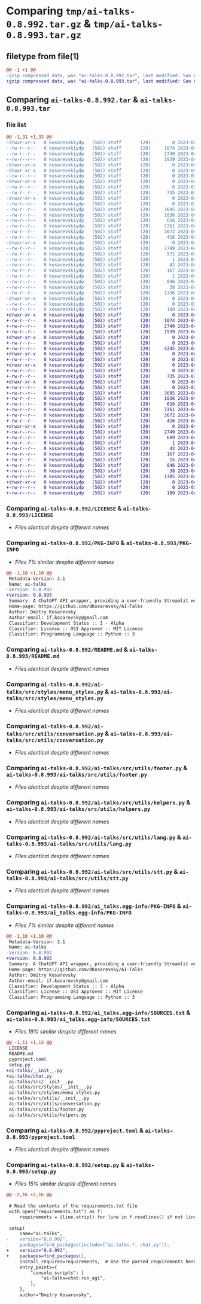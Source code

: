 # Comparing `tmp/ai-talks-0.8.992.tar.gz` & `tmp/ai-talks-0.8.993.tar.gz`

## filetype from file(1)

```diff
@@ -1 +1 @@
-gzip compressed data, was "ai-talks-0.8.992.tar", last modified: Sun Apr 16 00:37:27 2023, max compression
+gzip compressed data, was "ai-talks-0.8.993.tar", last modified: Sun Apr 16 00:41:08 2023, max compression
```

## Comparing `ai-talks-0.8.992.tar` & `ai-talks-0.8.993.tar`

### file list

```diff
@@ -1,31 +1,33 @@
-drwxr-xr-x   0 kosarevskiydp   (502) staff       (20)        0 2023-04-16 00:37:27.618276 ai-talks-0.8.992/
--rw-r--r--   0 kosarevskiydp   (502) staff       (20)     1074 2023-04-09 09:49:53.000000 ai-talks-0.8.992/LICENSE
--rw-r--r--   0 kosarevskiydp   (502) staff       (20)     2749 2023-04-16 00:37:27.617367 ai-talks-0.8.992/PKG-INFO
--rw-r--r--   0 kosarevskiydp   (502) staff       (20)     1939 2023-04-16 00:26:02.000000 ai-talks-0.8.992/README.md
-drwxr-xr-x   0 kosarevskiydp   (502) staff       (20)        0 2023-04-16 00:37:27.591808 ai-talks-0.8.992/ai-talks/
-drwxr-xr-x   0 kosarevskiydp   (502) staff       (20)        0 2023-04-16 00:37:27.596607 ai-talks-0.8.992/ai-talks/src/
--rw-r--r--   0 kosarevskiydp   (502) staff       (20)        0 2023-03-22 15:12:34.000000 ai-talks-0.8.992/ai-talks/src/__init__.py
-drwxr-xr-x   0 kosarevskiydp   (502) staff       (20)        0 2023-04-16 00:37:27.597942 ai-talks-0.8.992/ai-talks/src/styles/
--rw-r--r--   0 kosarevskiydp   (502) staff       (20)        0 2023-03-22 15:12:34.000000 ai-talks-0.8.992/ai-talks/src/styles/__init__.py
--rw-r--r--   0 kosarevskiydp   (502) staff       (20)      735 2023-03-23 21:57:52.000000 ai-talks-0.8.992/ai-talks/src/styles/menu_styles.py
-drwxr-xr-x   0 kosarevskiydp   (502) staff       (20)        0 2023-04-16 00:37:27.605544 ai-talks-0.8.992/ai-talks/src/utils/
--rw-r--r--   0 kosarevskiydp   (502) staff       (20)        0 2023-03-22 15:12:34.000000 ai-talks-0.8.992/ai-talks/src/utils/__init__.py
--rw-r--r--   0 kosarevskiydp   (502) staff       (20)     3695 2023-04-15 19:59:55.000000 ai-talks-0.8.992/ai-talks/src/utils/conversation.py
--rw-r--r--   0 kosarevskiydp   (502) staff       (20)     1836 2023-04-16 00:24:55.000000 ai-talks-0.8.992/ai-talks/src/utils/footer.py
--rw-r--r--   0 kosarevskiydp   (502) staff       (20)      616 2023-04-09 19:46:48.000000 ai-talks-0.8.992/ai-talks/src/utils/helpers.py
--rw-r--r--   0 kosarevskiydp   (502) staff       (20)     7261 2023-04-15 22:07:51.000000 ai-talks-0.8.992/ai-talks/src/utils/lang.py
--rw-r--r--   0 kosarevskiydp   (502) staff       (20)     3672 2023-04-16 00:01:03.000000 ai-talks-0.8.992/ai-talks/src/utils/stt.py
--rw-r--r--   0 kosarevskiydp   (502) staff       (20)      416 2023-04-15 19:59:55.000000 ai-talks-0.8.992/ai-talks/src/utils/tts.py
-drwxr-xr-x   0 kosarevskiydp   (502) staff       (20)        0 2023-04-16 00:37:27.612384 ai-talks-0.8.992/ai_talks.egg-info/
--rw-r--r--   0 kosarevskiydp   (502) staff       (20)     2749 2023-04-16 00:37:27.000000 ai-talks-0.8.992/ai_talks.egg-info/PKG-INFO
--rw-r--r--   0 kosarevskiydp   (502) staff       (20)      571 2023-04-16 00:37:27.000000 ai-talks-0.8.992/ai_talks.egg-info/SOURCES.txt
--rw-r--r--   0 kosarevskiydp   (502) staff       (20)        1 2023-04-16 00:37:27.000000 ai-talks-0.8.992/ai_talks.egg-info/dependency_links.txt
--rw-r--r--   0 kosarevskiydp   (502) staff       (20)       42 2023-04-16 00:37:27.000000 ai-talks-0.8.992/ai_talks.egg-info/entry_points.txt
--rw-r--r--   0 kosarevskiydp   (502) staff       (20)      167 2023-04-16 00:37:27.000000 ai-talks-0.8.992/ai_talks.egg-info/requires.txt
--rw-r--r--   0 kosarevskiydp   (502) staff       (20)        1 2023-04-16 00:37:27.000000 ai-talks-0.8.992/ai_talks.egg-info/top_level.txt
--rw-r--r--   0 kosarevskiydp   (502) staff       (20)      846 2023-04-09 19:26:49.000000 ai-talks-0.8.992/pyproject.toml
--rw-r--r--   0 kosarevskiydp   (502) staff       (20)       38 2023-04-16 00:37:27.618447 ai-talks-0.8.992/setup.cfg
--rw-r--r--   0 kosarevskiydp   (502) staff       (20)     1336 2023-04-16 00:37:21.000000 ai-talks-0.8.992/setup.py
-drwxr-xr-x   0 kosarevskiydp   (502) staff       (20)        0 2023-04-16 00:37:27.614526 ai-talks-0.8.992/tests/
--rw-r--r--   0 kosarevskiydp   (502) staff       (20)        0 2023-03-22 15:12:34.000000 ai-talks-0.8.992/tests/__init__.py
--rw-r--r--   0 kosarevskiydp   (502) staff       (20)      180 2023-04-09 19:59:55.000000 ai-talks-0.8.992/tests/test_helpers.py
+drwxr-xr-x   0 kosarevskiydp   (502) staff       (20)        0 2023-04-16 00:41:08.447320 ai-talks-0.8.993/
+-rw-r--r--   0 kosarevskiydp   (502) staff       (20)     1074 2023-04-09 09:49:53.000000 ai-talks-0.8.993/LICENSE
+-rw-r--r--   0 kosarevskiydp   (502) staff       (20)     2749 2023-04-16 00:41:08.446688 ai-talks-0.8.993/PKG-INFO
+-rw-r--r--   0 kosarevskiydp   (502) staff       (20)     1939 2023-04-16 00:26:02.000000 ai-talks-0.8.993/README.md
+drwxr-xr-x   0 kosarevskiydp   (502) staff       (20)        0 2023-04-16 00:41:08.427938 ai-talks-0.8.993/ai-talks/
+-rw-r--r--   0 kosarevskiydp   (502) staff       (20)        0 2023-04-16 00:11:52.000000 ai-talks-0.8.993/ai-talks/__init__.py
+-rw-r--r--   0 kosarevskiydp   (502) staff       (20)     4245 2023-04-15 23:59:36.000000 ai-talks-0.8.993/ai-talks/chat.py
+drwxr-xr-x   0 kosarevskiydp   (502) staff       (20)        0 2023-04-16 00:41:08.429295 ai-talks-0.8.993/ai-talks/src/
+-rw-r--r--   0 kosarevskiydp   (502) staff       (20)        0 2023-03-22 15:12:34.000000 ai-talks-0.8.993/ai-talks/src/__init__.py
+drwxr-xr-x   0 kosarevskiydp   (502) staff       (20)        0 2023-04-16 00:41:08.430426 ai-talks-0.8.993/ai-talks/src/styles/
+-rw-r--r--   0 kosarevskiydp   (502) staff       (20)        0 2023-03-22 15:12:34.000000 ai-talks-0.8.993/ai-talks/src/styles/__init__.py
+-rw-r--r--   0 kosarevskiydp   (502) staff       (20)      735 2023-03-23 21:57:52.000000 ai-talks-0.8.993/ai-talks/src/styles/menu_styles.py
+drwxr-xr-x   0 kosarevskiydp   (502) staff       (20)        0 2023-04-16 00:41:08.436620 ai-talks-0.8.993/ai-talks/src/utils/
+-rw-r--r--   0 kosarevskiydp   (502) staff       (20)        0 2023-03-22 15:12:34.000000 ai-talks-0.8.993/ai-talks/src/utils/__init__.py
+-rw-r--r--   0 kosarevskiydp   (502) staff       (20)     3695 2023-04-15 19:59:55.000000 ai-talks-0.8.993/ai-talks/src/utils/conversation.py
+-rw-r--r--   0 kosarevskiydp   (502) staff       (20)     1836 2023-04-16 00:24:55.000000 ai-talks-0.8.993/ai-talks/src/utils/footer.py
+-rw-r--r--   0 kosarevskiydp   (502) staff       (20)      616 2023-04-09 19:46:48.000000 ai-talks-0.8.993/ai-talks/src/utils/helpers.py
+-rw-r--r--   0 kosarevskiydp   (502) staff       (20)     7261 2023-04-15 22:07:51.000000 ai-talks-0.8.993/ai-talks/src/utils/lang.py
+-rw-r--r--   0 kosarevskiydp   (502) staff       (20)     3672 2023-04-16 00:01:03.000000 ai-talks-0.8.993/ai-talks/src/utils/stt.py
+-rw-r--r--   0 kosarevskiydp   (502) staff       (20)      416 2023-04-15 19:59:55.000000 ai-talks-0.8.993/ai-talks/src/utils/tts.py
+drwxr-xr-x   0 kosarevskiydp   (502) staff       (20)        0 2023-04-16 00:41:08.444173 ai-talks-0.8.993/ai_talks.egg-info/
+-rw-r--r--   0 kosarevskiydp   (502) staff       (20)     2749 2023-04-16 00:41:08.000000 ai-talks-0.8.993/ai_talks.egg-info/PKG-INFO
+-rw-r--r--   0 kosarevskiydp   (502) staff       (20)      609 2023-04-16 00:41:08.000000 ai-talks-0.8.993/ai_talks.egg-info/SOURCES.txt
+-rw-r--r--   0 kosarevskiydp   (502) staff       (20)        1 2023-04-16 00:41:08.000000 ai-talks-0.8.993/ai_talks.egg-info/dependency_links.txt
+-rw-r--r--   0 kosarevskiydp   (502) staff       (20)       42 2023-04-16 00:41:08.000000 ai-talks-0.8.993/ai_talks.egg-info/entry_points.txt
+-rw-r--r--   0 kosarevskiydp   (502) staff       (20)      167 2023-04-16 00:41:08.000000 ai-talks-0.8.993/ai_talks.egg-info/requires.txt
+-rw-r--r--   0 kosarevskiydp   (502) staff       (20)       15 2023-04-16 00:41:08.000000 ai-talks-0.8.993/ai_talks.egg-info/top_level.txt
+-rw-r--r--   0 kosarevskiydp   (502) staff       (20)      846 2023-04-09 19:26:49.000000 ai-talks-0.8.993/pyproject.toml
+-rw-r--r--   0 kosarevskiydp   (502) staff       (20)       38 2023-04-16 00:41:08.447614 ai-talks-0.8.993/setup.cfg
+-rw-r--r--   0 kosarevskiydp   (502) staff       (20)     1305 2023-04-16 00:40:52.000000 ai-talks-0.8.993/setup.py
+drwxr-xr-x   0 kosarevskiydp   (502) staff       (20)        0 2023-04-16 00:41:08.445685 ai-talks-0.8.993/tests/
+-rw-r--r--   0 kosarevskiydp   (502) staff       (20)        0 2023-03-22 15:12:34.000000 ai-talks-0.8.993/tests/__init__.py
+-rw-r--r--   0 kosarevskiydp   (502) staff       (20)      180 2023-04-09 19:59:55.000000 ai-talks-0.8.993/tests/test_helpers.py
```

### Comparing `ai-talks-0.8.992/LICENSE` & `ai-talks-0.8.993/LICENSE`

 * *Files identical despite different names*

### Comparing `ai-talks-0.8.992/PKG-INFO` & `ai-talks-0.8.993/PKG-INFO`

 * *Files 7% similar despite different names*

```diff
@@ -1,10 +1,10 @@
 Metadata-Version: 2.1
 Name: ai-talks
-Version: 0.8.992
+Version: 0.8.993
 Summary: A ChatGPT API wrapper, providing a user-friendly Streamlit web interface
 Home-page: https://github.com/dKosarevsky/AI-Talks
 Author: Dmitry Kosarevsky
 Author-email: if.kosarevsky@gmail.com
 Classifier: Development Status :: 3 - Alpha
 Classifier: License :: OSI Approved :: MIT License
 Classifier: Programming Language :: Python :: 3
```

### Comparing `ai-talks-0.8.992/README.md` & `ai-talks-0.8.993/README.md`

 * *Files identical despite different names*

### Comparing `ai-talks-0.8.992/ai-talks/src/styles/menu_styles.py` & `ai-talks-0.8.993/ai-talks/src/styles/menu_styles.py`

 * *Files identical despite different names*

### Comparing `ai-talks-0.8.992/ai-talks/src/utils/conversation.py` & `ai-talks-0.8.993/ai-talks/src/utils/conversation.py`

 * *Files identical despite different names*

### Comparing `ai-talks-0.8.992/ai-talks/src/utils/footer.py` & `ai-talks-0.8.993/ai-talks/src/utils/footer.py`

 * *Files identical despite different names*

### Comparing `ai-talks-0.8.992/ai-talks/src/utils/helpers.py` & `ai-talks-0.8.993/ai-talks/src/utils/helpers.py`

 * *Files identical despite different names*

### Comparing `ai-talks-0.8.992/ai-talks/src/utils/lang.py` & `ai-talks-0.8.993/ai-talks/src/utils/lang.py`

 * *Files identical despite different names*

### Comparing `ai-talks-0.8.992/ai-talks/src/utils/stt.py` & `ai-talks-0.8.993/ai-talks/src/utils/stt.py`

 * *Files identical despite different names*

### Comparing `ai-talks-0.8.992/ai_talks.egg-info/PKG-INFO` & `ai-talks-0.8.993/ai_talks.egg-info/PKG-INFO`

 * *Files 7% similar despite different names*

```diff
@@ -1,10 +1,10 @@
 Metadata-Version: 2.1
 Name: ai-talks
-Version: 0.8.992
+Version: 0.8.993
 Summary: A ChatGPT API wrapper, providing a user-friendly Streamlit web interface
 Home-page: https://github.com/dKosarevsky/AI-Talks
 Author: Dmitry Kosarevsky
 Author-email: if.kosarevsky@gmail.com
 Classifier: Development Status :: 3 - Alpha
 Classifier: License :: OSI Approved :: MIT License
 Classifier: Programming Language :: Python :: 3
```

### Comparing `ai-talks-0.8.992/ai_talks.egg-info/SOURCES.txt` & `ai-talks-0.8.993/ai_talks.egg-info/SOURCES.txt`

 * *Files 19% similar despite different names*

```diff
@@ -1,11 +1,13 @@
 LICENSE
 README.md
 pyproject.toml
 setup.py
+ai-talks/__init__.py
+ai-talks/chat.py
 ai-talks/src/__init__.py
 ai-talks/src/styles/__init__.py
 ai-talks/src/styles/menu_styles.py
 ai-talks/src/utils/__init__.py
 ai-talks/src/utils/conversation.py
 ai-talks/src/utils/footer.py
 ai-talks/src/utils/helpers.py
```

### Comparing `ai-talks-0.8.992/pyproject.toml` & `ai-talks-0.8.993/pyproject.toml`

 * *Files identical despite different names*

### Comparing `ai-talks-0.8.992/setup.py` & `ai-talks-0.8.993/setup.py`

 * *Files 15% similar despite different names*

```diff
@@ -2,16 +2,16 @@
 
 # Read the contents of the requirements.txt file
 with open("requirements.txt") as f:
     requirements = [line.strip() for line in f.readlines() if not line.startswith("-f")]
 
 setup(
     name="ai-talks",
-    version="0.8.992",
-    packages=find_packages(include=["ai-talks.*, chat.py"]),
+    version="0.8.993",
+    packages=find_packages(),
     install_requires=requirements,  # Use the parsed requirements here
     entry_points={
         "console_scripts": [
             "ai-talks=chat:run_agi",
         ],
     },
     author="Dmitry Kosarevsky",
```

